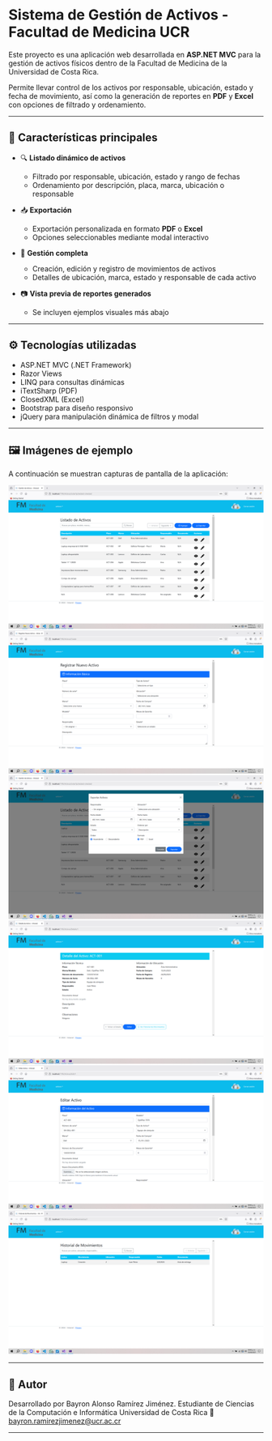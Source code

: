 # Sistema de Gestión de Activos - Facultad de Medicina UCR

Este proyecto es una aplicación web desarrollada en **ASP.NET MVC** para la gestión de activos físicos dentro de la Facultad de Medicina de la Universidad de Costa Rica.

Permite llevar control de los activos por responsable, ubicación, estado y fecha de movimiento, así como la generación de reportes en **PDF** y **Excel** con opciones de filtrado y ordenamiento.

---

## 🧩 Características principales

- 🔍 **Listado dinámico de activos**
  - Filtrado por responsable, ubicación, estado y rango de fechas
  - Ordenamiento por descripción, placa, marca, ubicación o responsable

- 📥 **Exportación**
  - Exportación personalizada en formato **PDF** o **Excel**
  - Opciones seleccionables mediante modal interactivo

- 📁 **Gestión completa**
  - Creación, edición y registro de movimientos de activos
  - Detalles de ubicación, marca, estado y responsable de cada activo

- 📷 **Vista previa de reportes generados**
  - Se incluyen ejemplos visuales más abajo

---

## ⚙️ Tecnologías utilizadas

- ASP.NET MVC (.NET Framework)
- Razor Views
- LINQ para consultas dinámicas
- iTextSharp (PDF)
- ClosedXML (Excel)
- Bootstrap para diseño responsivo
- jQuery para manipulación dinámica de filtros y modal

---



## 🖼️ Imágenes de ejemplo

A continuación se muestran capturas de pantalla de la aplicación:

![Listado de activos](img/Listado.png)
![Modal de exportación](img/Crear.png)
![Reporte PDF generado](img/Exportar.png)
![Detalles de activos](img/Detalles.png)
![Editar activos](img/Editar.png)
![Movimientos de activo](img/Movimientos.png)


---

## 👤 Autor

Desarrollado por Bayron Alonso Ramírez Jiménez.
Estudiante de Ciencias de la Computación e Informática
Universidad de Costa Rica
📧 bayron.ramirezjimenez@ucr.ac.cr

---


